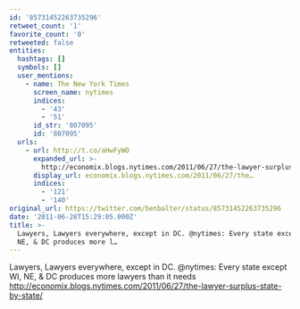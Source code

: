 ```yaml
---
id: '85731452263735296'
retweet_count: '1'
favorite_count: '0'
retweeted: false
entities:
  hashtags: []
  symbols: []
  user_mentions:
    - name: The New York Times
      screen_name: nytimes
      indices:
        - '43'
        - '51'
      id_str: '807095'
      id: '807095'
  urls:
    - url: http://t.co/aHwFyWO
      expanded_url: >-
        http://economix.blogs.nytimes.com/2011/06/27/the-lawyer-surplus-state-by-state/
      display_url: economix.blogs.nytimes.com/2011/06/27/the…
      indices:
        - '121'
        - '140'
original_url: https://twitter.com/benbalter/status/85731452263735296
date: '2011-06-28T15:29:05.000Z'
title: >-
  Lawyers, Lawyers everywhere, except in DC. @nytimes: Every state except WI,
  NE, & DC produces more l…
---
```


Lawyers, Lawyers everywhere, except in DC. @nytimes: Every state except WI, NE, & DC produces more lawyers than it needs http://economix.blogs.nytimes.com/2011/06/27/the-lawyer-surplus-state-by-state/